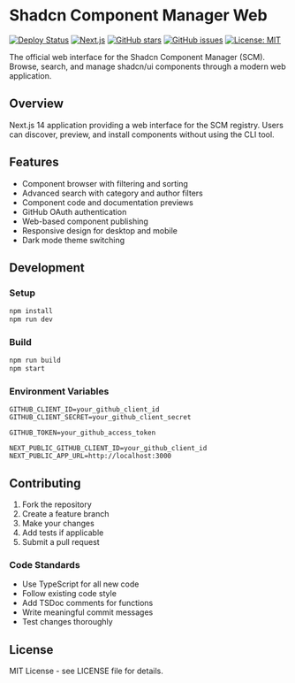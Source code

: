 # Shadcn Component Manager Web

[![Deploy Status](https://img.shields.io/badge/Deploy-Vercel-blue.svg)](https://scm-registry.vercel.app)
[![Next.js](https://img.shields.io/badge/Next.js-14-black.svg)](https://nextjs.org/)
[![GitHub stars](https://img.shields.io/github/stars/Shadcn-Component-Manager/web.svg?style=social&label=Star)](https://github.com/Shadcn-Component-Manager/web)
[![GitHub issues](https://img.shields.io/github/issues/Shadcn-Component-Manager/web.svg)](https://github.com/Shadcn-Component-Manager/web/issues)
[![License: MIT](https://img.shields.io/badge/License-MIT-yellow.svg)](https://opensource.org/licenses/MIT)

The official web interface for the Shadcn Component Manager (SCM). Browse, search, and manage shadcn/ui components through a modern web application.

## Overview

Next.js 14 application providing a web interface for the SCM registry. Users can discover, preview, and install components without using the CLI tool.

## Features

- Component browser with filtering and sorting
- Advanced search with category and author filters
- Component code and documentation previews
- GitHub OAuth authentication
- Web-based component publishing
- Responsive design for desktop and mobile
- Dark mode theme switching

## Development

### Setup

```bash
npm install
npm run dev
```

### Build

```bash
npm run build
npm start
```

### Environment Variables

```env
GITHUB_CLIENT_ID=your_github_client_id
GITHUB_CLIENT_SECRET=your_github_client_secret

GITHUB_TOKEN=your_github_access_token

NEXT_PUBLIC_GITHUB_CLIENT_ID=your_github_client_id
NEXT_PUBLIC_APP_URL=http://localhost:3000
```

## Contributing

1. Fork the repository
2. Create a feature branch
3. Make your changes
4. Add tests if applicable
5. Submit a pull request

### Code Standards

- Use TypeScript for all new code
- Follow existing code style
- Add TSDoc comments for functions
- Write meaningful commit messages
- Test changes thoroughly

## License

MIT License - see LICENSE file for details.
